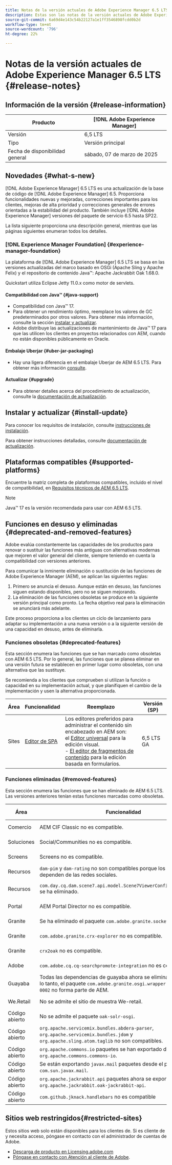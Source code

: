 ```yaml
---
title: Notas de la versión actuales de Adobe Experience Manager 6.5 LTS
description: Estas son las notas de la versión actuales de Adobe Experience Manager 6.5 LTS.
source-git-commit: 6a69d4e143c54b22127a1e1ff3546898fcdd0b2d
workflow-type: tm+mt
source-wordcount: '796'
ht-degree: 22%

---
```



# Notas de la versión actuales de Adobe Experience Manager 6.5 LTS {#release-notes}

## Información de la versión {#release-information}

| Producto | [!DNL Adobe Experience Manager] |
|---|---|
| Versión | 6,5 LTS |
| Tipo | Versión principal |
| Fecha de disponibilidad general | sábado, 07 de marzo de 2025 |

## Novedades {#what-s-new}

[!DNL Adobe Experience Manager] 6.5 LTS es una actualización de la base de código de [!DNL Adobe Experience Manager] 6.5. Proporciona funcionalidades nuevas y mejoradas, correcciones importantes para los clientes, mejoras de alta prioridad y correcciones generales de errores orientadas a la estabilidad del producto. También incluye [!DNL Adobe Experience Manager] versiones del paquete de servicio 6.5 hasta SP22.

La lista siguiente proporciona una descripción general, mientras que las páginas siguientes enumeran todos los detalles.

### [!DNL Experience Manager Foundation] {#experience-manager-foundation}

La plataforma de [!DNL Adobe Experience Manager] 6.5 LTS se basa en las versiones actualizadas del marco basado en OSGi (Apache Sling y Apache Felix) y el repositorio de contenido Java™: Apache Jackrabbit Oak 1.68.0.

Quickstart utiliza Eclipse Jetty 11.0.x como motor de servlets.

#### Compatibilidad con Java™  {#java-support}

* Compatibilidad con Java™ 17.
* Para obtener un rendimiento óptimo, reemplace los valores de GC predeterminados por otros valores. Para obtener más información, consulte la sección [instalar y actualizar](/help/sites-deploying/custom-standalone-install.md).
* Adobe distribuye las actualizaciones de mantenimiento de Java™ 17 para que las utilicen los clientes en proyectos relacionados con AEM, cuando no están disponibles públicamente en Oracle.

#### Embalaje Uberjar {#uber-jar-packaging}

* Hay una ligera diferencia en el embalaje Uberjar de AEM 6.5 LTS. Para obtener más información [consulte](/help/sites-deploying/upgrading-code-and-customizations.md#update-the-aem-uber-jar-version-update-the-aem-uber-jar-version).

#### Actualizar {#upgrade}

* Para obtener detalles acerca del procedimiento de actualización, consulte la [documentación de actualización](/help/sites-deploying/upgrade.md).

## Instalar y actualizar {#install-update}

Para conocer los requisitos de instalación, consulte [instrucciones de instalación](/help/sites-deploying/custom-standalone-install.md).

Para obtener instrucciones detalladas, consulte [documentación de actualización](/help/sites-deploying/upgrade.md).

## Plataformas compatibles {#supported-platforms}

Encuentre la matriz completa de plataformas compatibles, incluido el nivel de compatibilidad, en [Requisitos técnicos de AEM 6.5 LTS](/help/sites-deploying/technical-requirements.md).

>[!NOTE]
>
>Java™ 17 es la versión recomendada para usar con AEM 6.5 LTS.

## Funciones en desuso y eliminadas {#deprecated-and-removed-features}

Adobe evalúa constantemente las capacidades de los productos para renovar o sustituir las funciones más antiguas con alternativas modernas que mejoren el valor general del cliente, siempre teniendo en cuenta la compatibilidad con versiones anteriores.

Para comunicar la inminente eliminación o sustitución de las funciones de Adobe Experience Manager (AEM), se aplican las siguientes reglas:

1. Primero se anuncia el desuso. Aunque están en desuso, las funciones siguen estando disponibles, pero no se siguen mejorando.
1. La eliminación de las funciones obsoletas se produce en la siguiente versión principal como pronto. La fecha objetivo real para la eliminación se anunciará más adelante.

Este proceso proporciona a los clientes un ciclo de lanzamiento para adaptar su implementación a una nueva versión o a la siguiente versión de una capacidad en desuso, antes de eliminarla.

### Funciones obsoletas {#deprecated-features}

Esta sección enumera las funciones que se han marcado como obsoletas con AEM 6.5 LTS. Por lo general, las funciones que se planea eliminar en una versión futura se establecen en primer lugar como obsoletas, con una alternativa que las sustituye.

Se recomienda a los clientes que comprueben si utilizan la función o capacidad en su implementación actual, y que planifiquen el cambio de la implementación y usen la alternativa proporcionada.

| Área | Funcionalidad | Reemplazo | Versión (SP) |
|---|---|---|---|
| Sites | [Editor de SPA](/help/sites-developing/spa-overview.md) | Los editores preferidos para administrar el contenido sin encabezado en AEM son: <br> el [Editor universal](/help/sites-developing/universal-editor/introduction.md) para la edición visual.<br>- [El editor de fragmentos de contenido](/help/assets/content-fragments/content-fragments-managing.md) para la edición basada en formularios. | 6,5 LTS GA |

### Funciones eliminadas {#removed-features}

Esta sección enumera las funciones que se han eliminado de AEM 6.5 LTS. Las versiones anteriores tenían estas funciones marcadas como obsoletas.

| Área | Funcionalidad | Reemplazo | Versión (SP) |
|--- |--- |--- |--- |
| Comercio | AEM CIF Classic no es compatible. | Debe migrar a [AEM CIF](/help/commerce/cif/migration.md). | 6,5 LTS GA |
| Soluciones | Social/Communities no es compatible. | No hay reemplazo disponible. | 6,5 LTS GA |
| Screens | Screens no es compatible. | No hay reemplazo disponible. | 6,5 LTS GA |
| Recursos | `dam-pim` y `dam-rating` no son compatibles porque los paquetes dependen de las redes sociales. | No hay reemplazo disponible. | 6,5 LTS GA |
| Recursos | `com.day.cq.dam.scene7.api.model.Scene7ViewerConfig#getSettings()` se ha eliminado. | Utilice la API alternativa `com.day.cq.dam.scene7.api.model.Scene7ViewerConfig#getSettingsList()` que se ha agregado. | 6,5 LTS GA |
| Portal | AEM Portal Director no es compatible. | No hay reemplazo disponible. | 6,5 LTS GA |
| Granite | Se ha eliminado el paquete `com.adobe.granite.socketio`. | No hay reemplazo disponible. | 6,5 LTS GA |
| Granite | `com.adobe.granite.crx-explorer` no es compatible. | No hay reemplazo disponible. | 6,5 LTS GA |
| Granite | `crx2oak` no es compatible. | Elija la versión relevante de [oak-upgrade](https://mvnrepository.com/artifact/org.apache.jackrabbit/oak-upgrade) | 6,5 LTS GA |
| Adobe | `com.adobe.cq.cq-searchpromote-integration` no es compatible. | No hay reemplazo disponible. | 6,5 LTS GA |
| Guayaba | Todas las dependencias de guayaba ahora se eliminan en AEM y, por lo tanto, el paquete `com.adobe.granite.osgi.wrapper.guava-15.0.0-0002` no forma parte de AEM. | Los clientes pueden agregar guayaba por su cuenta si dependen de la guayaba o reemplazar el código de guayaba con colecciones java u otras alternativas si es posible. | 6,5 LTS GA |
| We.Retail | No se admite el sitio de muestra We-retail. | No hay reemplazo disponible. | 6,5 LTS GA |
| Código abierto | No se admite el paquete `oak-solr-osgi`. | No hay reemplazo disponible. | 6,5 LTS GA |
| Código abierto | `org.apache.servicemix.bundles.abdera-parser`, `org.apache.servicemix.bundles.jdom` y `org.apache.sling.atom.taglib` no son compatibles. | No hay reemplazo disponible. | 6,5 LTS GA |
| Código abierto | `org.apache.commons.io` paquetes se han exportado desde `org.apache.commons.commons-io`. | No se requiere ningún cambio. | 6,5 LTS GA |
| Código abierto | Se están exportando `javax.mail` paquetes desde el paquete `com.sun.javax.mail`. | No se requiere ningún cambio. | 6,5 LTS GA |
| Código abierto | `org.apache.jackrabbit.api` paquetes ahora se exportan del paquete `org.apache.jackrabbit.oak-jackrabbit-api`. | No se requiere ningún cambio. | 6,5 LTS GA |
| Código abierto | `com.github.jknack.handlebars` no es compatible | Elegir [versión](https://mvnrepository.com/artifact/com.github.jknack/handlebars) relevante | 6,5 LTS GA |

## Sitios web restringidos{#restricted-sites}

Estos sitios web solo están disponibles para los clientes de. Si es cliente de y necesita acceso, póngase en contacto con el administrador de cuentas de Adobe.

* [Descarga de producto en Licensing.adobe.com](https://licensing.adobe.com/)
* [Póngase en contacto con Atención al cliente de Adobe](https://experienceleague.adobe.com/en/docs/customer-one/using/home).
